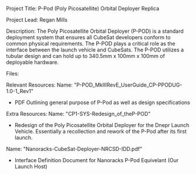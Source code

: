 Project Title:
P-Pod (Poly Picosatellite) Orbital Deployer Replica

Project Lead: Regan Mills

Description:
The Poly Picosatellite Orbital Deployer (P-POD) is a standard deployment system that ensures
all CubeSat developers conform to common physical requirements. The P-POD plays a critical
role as the interface between the launch vehicle and CubeSats. The P-POD utilizes a tubular
design and can hold up to 340.5mm x 100mm x 100mm of deployable hardware.

Files:

Relevant Resources:
Name: "P-POD_MkIIIRevE_UserGuide_CP-PPODUG-1.0-1_Rev1"
- PDF Outlining general purpose of P-Pod as well as design specifications

Extra Resources:
Name: "CP1-SYS-Redesign_of_theP-POD"
- Redesign of the Poly Picosatellite Orbital Deployer for the Dnepr Launch Vehicle. Essentially a recollection and rework of the P-Pod
	after its first launch.

Name: "Nanoracks-CubeSat-Deployer-NRCSD-IDD.pdf"
- Interface Definition Document for Nanoracks P-Pod Equivelant (Our Launch Host)